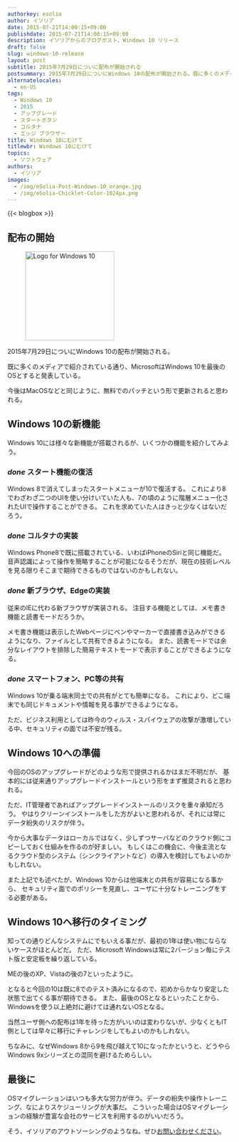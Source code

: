 ```yaml
---
authorkey: esolia
author: イソリア
date: 2015-07-21T14:00:15+09:00
publishdate: 2015-07-21T14:00:15+09:00
description: イソリアからのブログポスト、Windows 10 リリース
draft: false
slug: windows-10-release
layout: post
subtitle: 2015年7月29日についに配布が開始される
postsummary: 2015年7月29日についにWindows 10の配布が開始される。既に多くのメディアで紹介されている通り、MicrosoftはWindows 10を最後のOSとすると発表している。今後はMacOSなどと同じように、無料でのパッチという形で更新されると思われる。
alternatelocales:
  - en-US
tags:
  - Windows 10
  - 2015
  - アップグレード
  - スタートボタン
  - コルタナ
  - エッジ ブラウザー
title: Windows 10にむけて
titlewbr: Windows 10にむけて
topics:
  - ソフトウェア
authors:
  - イソリア
images:
  - /img/eSolia-Post-Windows-10_orange.jpg
  - /img/eSolia-Chicklet-Color-1024px.png
---
```


{{< blogbox >}}

## 配布の開始

<figure class="image-container">
<img class="materialboxed right responsive-img z-depth-1" width="200" data-caption="Windows 10 Logo" alt="Logo for Windows 10" src="/img/eSolia-Post-Windows-10_orange.jpg" >
</figure>

2015年7月29日についにWindows 10の配布が開始される。　　

既に多くのメディアで紹介されている通り、MicrosoftはWindows 10を最後のOSとすると発表している。

今後はMacOSなどと同じように、無料でのパッチという形で更新されると思われる。

## Windows 10の新機能

Windows 10には様々な新機能が搭載されるが、いくつかの機能を紹介してみよう。

### <i class="material-icons small">done</i> スタート機能の復活

Windows 8で消えてしまったスタートメニューが10で復活する。
これにより8でわざわざ二つのUIを使い分けいていた人も、7の頃のように階層メニュー化されたUIで操作することができる。
これを求めていた人はきっと少なくはないだろう。

### <i class="material-icons small">done</i> コルタナの実装

Windows Phone8で既に搭載されている、いわばiPhoneのSiriと同じ機能だ。
音声認識によって操作を簡略することが可能になるそうだが、現在の技術レベルを見る限りそこまで期待できるものではないのかもしれない。

### <i class="material-icons small">done</i> 新ブラウザ、Edgeの実装

従来のIEに代わる新ブラウザが実装される。
注目する機能としては、メモ書き機能と読書モードだろうか。

メモ書き機能は表示したWebページにペンやマーカーで直接書き込みができるようになり、ファイルとして共有できるようになる。
また、読書モードでは余分なレイアウトを排除した簡易テキストモードで表示することができるようになる。

### <i class="material-icons small">done</i> スマートフォン、PC等の共有

Windows 10が乗る端末同士での共有がとても簡単になる。
これにより、どこ端末でも同じドキュメントや情報を見る事ができるようになる。

ただ、ビジネス利用としては昨今のウィルス・スパイウェアの攻撃が激増している中、セキュリティの面では不安が残る。

## Windows 10への準備

今回のOSのアップグレードがどのような形で提供されるかはまだ不明だが、
基本的には従来通りアップグレードインストールという形をまず推奨されると思われる。

ただ、IT管理者であればアップグレードインストールのリスクを重々承知だろう。
やはりクリーンインストールをした方がよいと思われるが、それには常にデータ紛失のリスクが伴う。

今から大事なデータはローカルではなく、少しずつサーバなどのクラウド側にコピーしておく仕組みを作るのが好ましい。
もしくはこの機会に、今後主流となるクラウド型のシステム（シンクライアントなど）の導入を検討してもよいのかもしれない。

また上記でも述べたが、Windows 10からは他端末との共有が容易になる事から、
セキュリティ面でのポリシーを見直し、ユーザに十分なトレーニングをする必要がある。

## Windows 10へ移行のタイミング

知っての通りどんなシステムにでもいえる事だが、最初の1年は使い物にならないケースがほとんどだ。
ただ、Microsoft Windowsは常に2バージョン毎にテスト版と安定板を繰り返している。

MEの後のXP、Vistaの後の7といったように。

となると今回の10は既に8でのテスト済みになるので、初めからかなり安定した状態で出てくる事が期待できる。
また、最後のOSとなるといったことから、Windowsを使う以上絶対に避けては通れないOSとなる。

当然ユーザ側への配布は1年を待った方がいいのは変わりないが、少なくともIT側としては早々に移行にチャレンジをしてもよいのかもしれない。

ちなみに、なぜWindows 8から9を飛び越えて10になったかというと、どうやらWindows 9xシリーズとの混同を避けるためらしい。

## 最後に

OSマイグレーションはいつも多大な労力が伴う。データの紛失や操作トレーニング、なによりスケジューリングが大事だ。
こういった場合はOSマイグレーションの経験が豊富な会社のサービスを利用するのがいいだろう。

そう、イソリアのアウトソーシングのようなね。ぜひ[お問い合わせください](http://esolia.co.jp/info-request/)。
